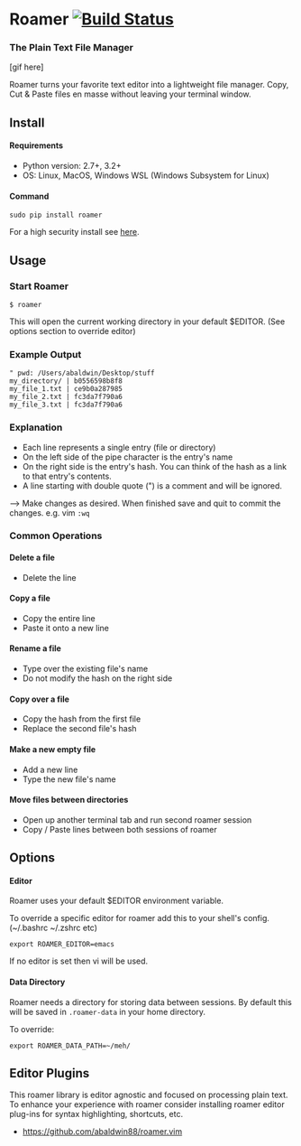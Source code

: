 # Roamer [![Build Status](https://travis-ci.org/abaldwin88/roamer.svg?branch=master)](https://travis-ci.org/abaldwin88/roamer)
### The Plain Text File Manager

[gif here]

Roamer turns your favorite text editor into a lightweight file manager.  Copy, Cut & Paste files en masse without leaving your terminal window.

## Install
#### Requirements
* Python version: 2.7+, 3.2+
* OS: Linux, MacOS, Windows WSL (Windows Subsystem for Linux)

#### Command
```shell
sudo pip install roamer
```

For a high security install see [here](doc/faq.md).

## Usage

### Start Roamer
```shell
$ roamer
```
This will open the current working directory in your default $EDITOR.  (See options section to override editor)

### Example Output
```shell
" pwd: /Users/abaldwin/Desktop/stuff
my_directory/ | b0556598b8f8
my_file_1.txt | ce9b0a287985
my_file_2.txt | fc3da7f790a6
my_file_3.txt | fc3da7f790a6
```

### Explanation

* Each line represents a single entry (file or directory)
* On the left side of the pipe character is the entry's name
* On the right side is the entry's hash.  You can think of the hash as a link to that entry's contents.
* A line starting with double quote (") is a comment and will be ignored.

--> Make changes as desired.  When finished save and quit to commit the changes.  e.g.  vim `:wq`

### Common Operations

#### Delete a file
 * Delete the line

#### Copy a file
* Copy the entire line
* Paste it onto a new line

#### Rename a file
* Type over the existing file's name
* Do not modify the hash on the right side

#### Copy over a file
* Copy the hash from the first file
* Replace the second file's hash

#### Make a new empty file
* Add a new line
* Type the new file's name

#### Move files between directories
* Open up another terminal tab and run second roamer session
* Copy / Paste lines between both sessions of roamer



## Options

#### Editor
Roamer uses your default $EDITOR environment variable.

To override a specific editor for roamer add this to your shell's config. (~/.bashrc   ~/.zshrc  etc)
```shell
export ROAMER_EDITOR=emacs
```

If no editor is set then vi will be used.

#### Data Directory
Roamer needs a directory for storing data between sessions.  By default this will be saved in `.roamer-data` in your home directory.

To override:
```shell
export ROAMER_DATA_PATH=~/meh/
```


## Editor Plugins

This roamer library is editor agnostic and focused on processing plain text.  To enhance your experience with roamer consider installing roamer editor plug-ins for syntax highlighting, shortcuts, etc.

* https://github.com/abaldwin88/roamer.vim
